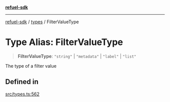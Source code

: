 [**refuel-sdk**](../../README.md)

***

[refuel-sdk](../../modules.md) / [types](../README.md) / FilterValueType

# Type Alias: FilterValueType

> **FilterValueType**: `"string"` \| `"metadata"` \| `"label"` \| `"list"`

The type of a filter value

## Defined in

[src/types.ts:562](https://github.com/refuel-ai/refuel-sdk/blob/ce96b857bf5c9f1c73e98ea4629535109c473935/src/types.ts#L562)
